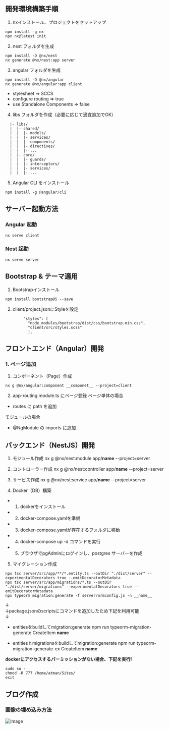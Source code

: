 ## 開発環境構築手順

1. nxインストール、プロジェクトをセットアップ
```
npm install -g nx
npx nx@latest init
```

2. nest フォルダを生成
```
npm install -D @nx/nest
nx generate @nx/nest:app server
```

3. angular フォルダを生成
```
npm install -D @nx/angular
nx generate @nx/angular:app client
```
- stylesheet => SCCS
- configure routing => true
- use Standalone Components => false 

4. libs フォルダを作成（必要に応じて適宜追加でOK）
```
  |- libs/
  |  |- shared/
  |  |  |- models/
  |  |  |- services/
  |  |  |- components/
  |  |  |- directives/
  |  |  |- ...
  |  |- core/
  |  |  |- guards/
  |  |  |- interceptors/
  |  |  |- services/
  |  |  |- ...
```

5. Angular CLI をインストール
```
npm install -g @angular/cli
```

## サーバー起動方法

### Angular 起動
```
nx serve client
```

### Nest 起動
```
nx serve server
```

## Bootstrap & テーマ適用

1. Bootstrapインストール
```
npm install bootstrap@5 --save
```

2. client/project.jsonにStyleを設定
```
        "styles": [
          "node_modules/bootstrap/dist/css/bootstrap.min.css",
          "client/src/styles.scss"
          ],
```

## フロントエンド（Angular）開発

### 1. ページ追加

1. コンポーネント（Page）作成
```
nx g @nx/angular:component __componet__ --project=client
```
2. app-routing.module.ts にページ登録
ページ単体の場合
- routes に path を追加

モジュールの場合
- @NgModule の imports に追加

## バックエンド（NestJS）開発

1. モジュール作成
nx g @nx/nest:module app/__name__ --project=server

2. コントローラー作成
nx g @nx/nest:controller app/__name__ --project=server

3. サービス作成
nx g @nx/nest:service app/__name__ --project=server

4. Docker（DB）構築
- 1. dockerをインストール
- 2. docker-compose.yamlを準備
- 3. docker-compose.yamlが存在するフォルダに移動
- 4. docker-compose up -d コマンドを実行
- 5. ブラウザでpgAdminにログインし、postgres サーバーを作成

5. マイグレーション作成
```
npx tsc server/src/app/**/*.entity.ts --outDir "./dist/server" --experimentalDecorators true --emitDecoratorMetadata
npx tsc server/src/app/migrations/*.ts --outDir "./dist/server/migrations" --experimentalDecorators true --emitDecoratorMetadata
npx typeorm migration:generate -f server/ormconfig.js -n __name__
```
↓  
↓package.jsonのscriptsにコマンドを追加したため下記を利用可能  
↓  
- entitiesをbuildしてmigration:generate
npm run typeorm-migration-generate CreateItem __name__

- entitiesとmigrationsをbuildしてmigration:generate
npm run typeorm-migration-generate-ex CreateItem __name__

**dockerにアクセスするパーミッションがない場合、下記を実行!**
```
sudo su -
chmod -R 777 /home/atman/Sites/
exit
```

## ブログ作成

### 画像の埋め込み方法
![image](img-1.jpg)